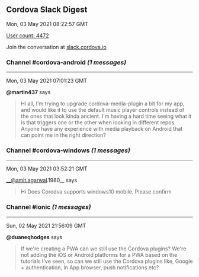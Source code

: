 ## Cordova Slack Digest
Mon, 03 May 2021 08:22:57 GMT

[User count: 4472](https://cordova.slack.com/)


Join the conversation at [slack.cordova.io](http://slack.cordova.io/)

### __Channel #cordova-android__ _(1 messages)_
---

Mon, 03 May 2021 07:01:23 GMT

__@martin437__ says 
> Hi all, I'm trying to upgrade cordova-media-plugin a bit for my app, and would like it to use the default music player controls instead of the ones that look kinda ancient. I'm having a hard time seeing what it is that triggers one or the other when looking in different repos. Anyone have any experience with media playback on Android that can point me in the right direction?
> 

### __Channel #cordova-windows__ _(1 messages)_
---

Mon, 03 May 2021 03:52:21 GMT

__@amit.agarwal.1980__ says 
> Hi Does Corodva supports windows10 mobile. Please confirm
> 

### __Channel #ionic__ _(1 messages)_
---

Sun, 02 May 2021 21:56:09 GMT

__@duaneqhodges__ says 
> If we're creating a PWA can we still use the Cordova plugins?  We're not adding the iOS or Android platforms for a PWA based on the tutorials I've seen, so can we still use the Cordova plugins like, Google + authentication, In App browser, push notifications etc?
> 
